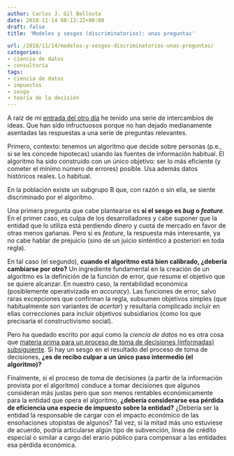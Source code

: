 ```yaml
---
author: Carlos J. Gil Bellosta
date: 2018-11-14 08:13:22+00:00
draft: false
title: 'Modelos y sesgos (discriminatorios): unas preguntas'

url: /2018/11/14/modelos-y-sesgos-discriminatorios-unas-preguntas/
categories:
- ciencia de datos
- consultoría
tags:
- ciencia de datos
- impuestos
- sesgo
- teoría de la decisión
---
```


A raíz de mi [entrada del otro día](https://www.datanalytics.com/2018/11/07/cuando-oigais-que-los-algoritmos-discriminan-acordaos-de-esto-que-cuento-hoy/) he tenido una serie de intercambios de ideas. Que han sido infructuosos porque no han dejado medianamente asentadas las respuestas a una serie de preguntas relevantes.

Primero, contexto: tenemos un algoritmo que decide sobre personas (p.e., si se les concede hipotecas) usando las fuentes de información habitual. El algoritmo ha sido construido con un único objetivo: ser lo más eficiente (y cometer el mínimo número de errores) posible. Usa además datos históricos reales. Lo habitual.

En la población existe un subgrupo B que, con razón o sin ella, se siente discriminado por el algoritmo.

Una primera pregunta que cabe plantearse es **si el sesgo es _bug_ o _feature_**. En el primer caso, es culpa de los desarrolladores y cabe suponer que la entidad que lo utiliza está perdiendo dinero y cuota de mercado en favor de otras menos gañanas. Pero si es _feature_, la respuesta más interesante, ya no cabe hablar de prejuicio (sino de un juicio sinténtico a posteriori en toda regla).

En tal caso (el segundo), **cuando el algoritmo está bien calibrado, ¿debería cambiarse por otro?** Un ingrediente fundamental en la creación de un algoritmo es la definición de la función de error, que resume el objetivo que se quiere alcanzar. En nuestro caso, la rentabilidad económica (posiblemente operativizada en _accuracy_). Las funciones de error, salvo raras excepciones que confirman la regla, subsumen objetivos simples (que habitualmente son variantes de _acertar_) y resultaría complicado incluir en ellas correcciones para incluir objetivos subsidiarios (como los que precisaría el constructivismo social).

Pero ha quedado escrito por aquí como la _ciencia de datos_ no es otra cosa que [materia prima para un proceso de toma de decisiones (informadas) subsiguiente](https://www.datanalytics.com/2018/05/22/existira-algun-caso-de-uso-de-la-estadistica-que-no-sea-materia-prima-para-la-toma-de-decisiones-informadas/). Si hay un sesgo en el resultado del proceso de toma de decisiones, **¿es de recibo culpar a un único paso intermedio (el algoritmo)?**

Finalmente, si el proceso de toma de decisiones (a partir de la información provista por el algoritmo) conduce a tomar decisiones que algunos consideran más justas pero que son menos rentables económicamente para la entidad que opera el algoritmo, **¿debería considerarse esa pérdida de eficiencia una especie de impuesto sobre la entidad?** ¿Debería ser la entidad la responsable de cargar con el impacto económico de las ensoñaciones utopistas de algunos? Tal vez, si la mitad más uno estuviese de acuerdo, podría articularse algún tipo de subvención, línea de crédito especial o similar a cargo del erario público para compensar a las entidades esa pérdida económica.
